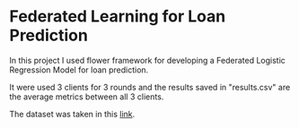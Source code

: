# Federated Learning for Loan Prediction
In this project I used flower framework for developing a Federated Logistic Regression Model for loan prediction.

It were used 3 clients for 3 rounds and the results saved in "results.csv" are the average metrics between all 3 clients.

The dataset was taken in this [link](https://www.kaggle.com/datasets/bhavikjikadara/loan-status-prediction).